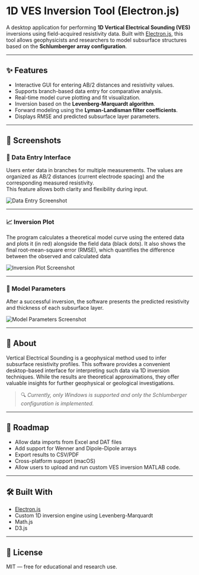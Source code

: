 # 1D VES Inversion Tool (Electron.js)

A desktop application for performing **1D Vertical Electrical Sounding (VES)** inversions using field-acquired resistivity data. Built with [Electron.js](https://www.electronjs.org/), this tool allows geophysicists and researchers to model subsurface structures based on the **Schlumberger array configuration**.

---

## ✨ Features

- Interactive GUI for entering AB/2 distances and resistivity values.
- Supports branch-based data entry for comparative analysis.
- Real-time model curve plotting and fit visualization.
- Inversion based on the **Levenberg-Marquardt algorithm**.
- Forward modeling using the **Lyman-Landisman filter coefficients**.
- Displays RMSE and predicted subsurface layer parameters.

---

## 📸 Screenshots

### 🧾 Data Entry Interface

Users enter data in branches for multiple measurements. The values are organized as AB/2 distances (current electrode spacing) and the corresponding measured resistivity.  
This feature allows both clarity and flexibility during input.

![Data Entry Screenshot](![image](https://github.com/user-attachments/assets/3d803fc8-0e7e-4738-91b4-cbb700a9f443)
)

---

### 📈 Inversion Plot

The program calculates a theoretical model curve using the entered data and plots it (in red) alongside the field data (black dots).
It also shows the final root-mean-square error (RMSE), which quantifies the difference between the observed and calculated data

![Inversion Plot Screenshot](![image](https://github.com/user-attachments/assets/40b9c9d0-c4e5-4e46-8365-06f218167136)
)

---

### 🧠 Model Parameters

After a successful inversion, the software presents the predicted resistivity and thickness of each subsurface layer.  


![Model Parameters Screenshot](![image](https://github.com/user-attachments/assets/b3867c8d-b3f8-4f20-ac49-f469643fcd53)
)

---

## 🧠 About

Vertical Electrical Sounding is a geophysical method used to infer subsurface resistivity profiles. This software provides a convenient desktop-based interface for interpreting such data via 1D inversion techniques. While the results are theoretical approximations, they offer valuable insights for further geophysical or geological investigations.

> 🔍 *Currently, only Windows is supported and only the Schlumberger configuration is implemented.*

---

## 📌 Roadmap

- Allow data imports from Excel and DAT files 
- Add support for Wenner and Dipole-Dipole arrays 
- Export results to CSV/PDF  
- Cross-platform support (macOS)  
- Allow users to upload and run custom VES inversion MATLAB code.

---

## 🛠️ Built With

- [Electron.js](https://www.electronjs.org/)
- Custom 1D inversion engine using Levenberg-Marquardt
- Math.js
- D3.js

---

## 📄 License

MIT — free for educational and research use.









